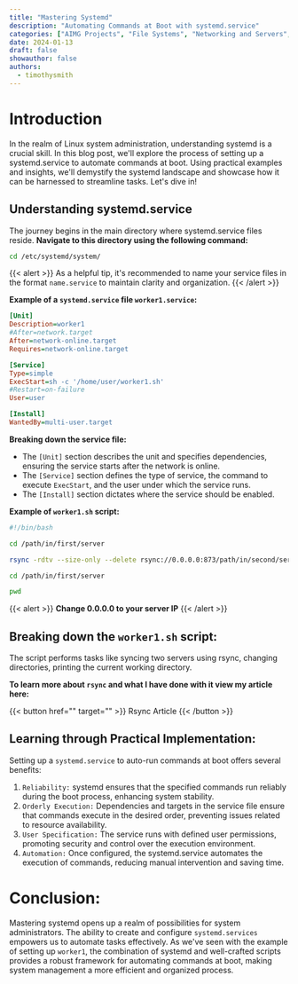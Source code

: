 ```yaml
---
title: "Mastering Systemd"
description: "Automating Commands at Boot with systemd.service"
categories: ["AIMG Projects", "File Systems", "Networking and Servers", "Virtualization"]
date: 2024-01-13
draft: false
showauthor: false
authors:
  - timothysmith
---
```


# Introduction

In the realm of Linux system administration, understanding systemd is a crucial skill. In this blog post, we'll explore the process of setting up a systemd.service to automate commands at boot. Using practical examples and insights, we'll demystify the systemd landscape and showcase how it can be harnessed to streamline tasks. Let's dive in!

## Understanding systemd.service

The journey begins in the main directory where systemd.service files reside. **Navigate to this directory using the following command:**

```bash
cd /etc/systemd/system/
```
{{< alert >}}
As a helpful tip, it's recommended to name your service files in the format `name.service` to maintain clarity and organization.
{{< /alert >}}

**Example of a `systemd.service` file `worker1.service`:**

```ini
[Unit]
Description=worker1
#After=network.target
After=network-online.target
Requires=network-online.target

[Service]
Type=simple
ExecStart=sh -c '/home/user/worker1.sh'
#Restart=on-failure
User=user

[Install]
WantedBy=multi-user.target
```

**Breaking down the service file:**

- The `[Unit]` section describes the unit and specifies dependencies, ensuring the service starts after the network is online.
- The `[Service]` section defines the type of service, the command to execute `ExecStart`, and the user under which the service runs.
- The `[Install]` section dictates where the service should be enabled.

**Example of `worker1.sh` script:**

```bash
#!/bin/bash

cd /path/in/first/server

rsync -rdtv --size-only --delete rsync://0.0.0.0:873/path/in/second/server /path/in/first/server

cd /path/in/first/server

pwd
```
{{< alert >}}
**Change 0.0.0.0 to your server IP**
{{< /alert >}}

## Breaking down the `worker1.sh` script:

The script performs tasks like syncing two servers using rsync, changing directories, printing the current working directory.

**To learn more about `rsync` and what I have done with it view my article here:**

{{< button href="" target="" >}}
Rsync Article
{{< /button >}}

## Learning through Practical Implementation: 

Setting up a `systemd.service` to auto-run commands at boot offers several benefits:

1. `Reliability:` systemd ensures that the specified commands run reliably during the boot process, enhancing system stability.
2. `Orderly Execution:` Dependencies and targets in the service file ensure that commands execute in the desired order, preventing issues related to resource availability.
3. `User Specification:` The service runs with defined user permissions, promoting security and control over the execution environment.
4. `Automation:` Once configured, the systemd.service automates the execution of commands, reducing manual intervention and saving time.

# Conclusion: 

Mastering systemd opens up a realm of possibilities for system administrators. The ability to create and configure `systemd.services` empowers us to automate tasks effectively. As we've seen with the example of setting up `worker1`, the combination of systemd and well-crafted scripts provides a robust framework for automating commands at boot, making system management a more efficient and organized process.
